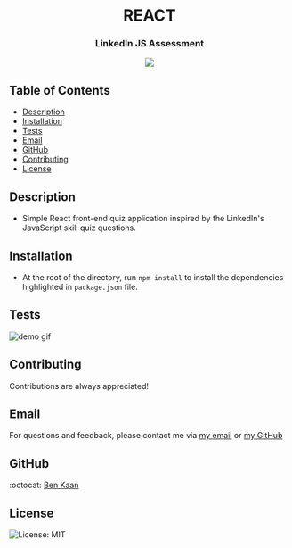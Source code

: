 <h1 align="center">REACT</h1>
<h3 align="center">LinkedIn JS Assessment</h3>

<p align="center">
    <img src="https://img.shields.io/badge/react-%2320232a.svg?style=for-the-badge&logo=react&logoColor=%2361DAFB">
</p>

## Table of Contents

- [Description](#description)
- [Installation](#installation)
- [Tests](#tests)
- [Email](#email)
- [GitHub](#GitHub)
- [Contributing](#contributing)
- [License](#license)

## Description

- Simple React front-end quiz application inspired by the LinkedIn's JavaScript skill quiz questions.

## Installation

- At the root of the directory, run `npm install` to install the dependencies highlighted in `package.json` file.

## Tests

![demo gif](https://github.com/benkaan001/linkedin-assess/blob/main/src/assets/app.gif)

## Contributing

Contributions are always appreciated!

## Email

For questions and feedback, please contact me via [my email](mailto:benkaan001@gmail.com) or [my GitHub](https://www.github.com/benkaan001)

## GitHub

:octocat: [Ben Kaan](https://www.github.com/benkaan001)

## License

![License: MIT](https://img.shields.io/badge/License-MIT-yellow.svg)

